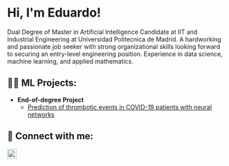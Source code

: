 <h1>Hi, I'm Eduardo!</h1>
Dual Degree of Master in Artificial Intelligence Candidate at IIT and Industrial Engineering at Universidad Politecnica de Madrid. A hardworking and passionate job seeker with strong organizational skills looking forward to securing an entry-level engineering position. Experience in data science, machine learning, and applied mathematics.
<h2>👨‍💻 ML Projects:</h2>

- <b>End-of-degree Project</b>
  - [Prediction of thrombotic events in COVID-19 patients with neural networks](https://github.com/edugaleote/Prediction-of-thrombotic-events-in-COVID-19-patients-with-neural-networks)

<h2> 🤳 Connect with me:</h2>

[<img align="left" alt="JoshMadakor | LinkedIn" width="22px" src="https://cdn.jsdelivr.net/npm/simple-icons@v3/icons/linkedin.svg" />][linkedin]

[linkedin]: https://www.linkedin.com/in/eduardogaleote/
